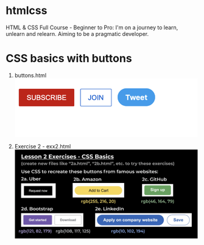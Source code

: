 # htmlcss
HTML &amp; CSS Full Course - Beginner to Pro: I'm on a journey to learn, unlearn and relearn. Aiming to be a pragmatic developer.

# CSS basics with buttons 
1. buttons.html
![Screenshot][buttons]

[buttons]: buttons.png

2. Exercise 2 - exx2.html
![Screenshot][exx2]

[exx2]: exx2.png
